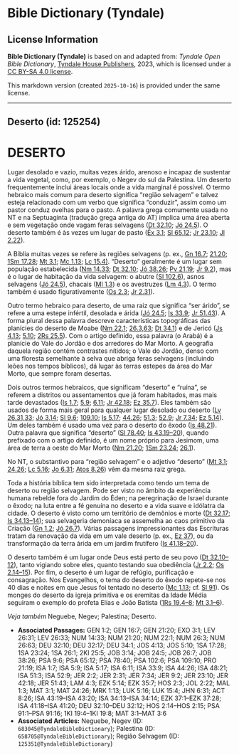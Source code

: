 # Bible Dictionary (Tyndale)

## License Information

**Bible Dictionary (Tyndale)** is based on and adapted from: _Tyndale Open Bible Dictionary_, [Tyndale House Publishers](https://tyndaleopenresources.com/), 2023, which is licensed under a [CC BY-SA 4.0 license](https://creativecommons.org/licenses/by-sa/4.0/legalcode.en).

This markdown version (created `2025-10-16`) is provided under the same license.



--------------------------------

## Deserto (id: 125254)

DESERTO
=======

Lugar desolado e vazio, muitas vezes árido, arenoso e incapaz de sustentar a vida vegetal, como, por exemplo, o Negev do sul da Palestina. Um deserto frequentemente inclui áreas locais onde a vida marginal é possível. O termo hebraico mais comum para deserto significa “região selvagem” e talvez esteja relacionado com um verbo que significa “conduzir”, assim como um pastor conduz ovelhas para o pasto. A palavra grega comumente usada no NT e na Septuaginta (tradução grega antiga do AT) implica uma área aberta e sem vegetação onde vagam feras selvagens ([Dt 32\.10](https://ref.ly/Deut32:10); [Jó 24\.5](https://ref.ly/Job24:5)). O deserto também é às vezes um lugar de pasto ([Êx 3\.1](https://ref.ly/Exod3:1); [Sl 65\.12](https://ref.ly/Ps65:12); [Jr 23\.10](https://ref.ly/Jer23:10); [Jl 2\.22](https://ref.ly/Joel2:22)).

A Bíblia muitas vezes se refere às regiões selvagens (p. ex., [Gn 16\.7](https://ref.ly/Gen16:7); [21\.20](https://ref.ly/Gen21:20); [1Sm 17\.28](https://ref.ly/1Sam17:28); [Mt 3\.1](https://ref.ly/Matt3:1); [Mc 1\.13](https://ref.ly/Mark1:13); [Lc 15\.4\)](https://ref.ly/Luke15:4). “Deserto” geralmente é um lugar sem população estabelecida ([Nm 14\.33](https://ref.ly/Num14:33); [Dt 32\.10](https://ref.ly/Deut32:10); [Jó 38\.26](https://ref.ly/Job38:26); [Pv 21\.19](https://ref.ly/Prov21:19); [Jr 9\.2](https://ref.ly/Jer9:2)), mas é o lugar de habitação da vida selvagem: o abutre ([Sl 102\.6](https://ref.ly/Ps102:6)), asnos selvagens ([Jó 24\.5](https://ref.ly/Job24:5)), chacais ([Ml 1\.3](https://ref.ly/Mal1:3)) e os avestruzes ([Lm 4\.3](https://ref.ly/Lam4:3)). O termo também é usado figurativamente ([Os 2\.3](https://ref.ly/Hos2:3); [Jr 2\.31](https://ref.ly/Jer2:31)).

Outro termo hebraico para deserto, de uma raiz que significa “ser árido”, se refere a uma estepe infértil, desolada e árida ([Jó 24\.5](https://ref.ly/Job24:5); [Is 33\.9](https://ref.ly/Isa33:9); [Jr 51\.43](https://ref.ly/Jer51:43)). A forma plural dessa palavra descreve características topográficas das planícies do deserto de Moabe ([Nm 22\.1](https://ref.ly/Num22:1); [26\.3,63](https://ref.ly/Num26:3); [Dt 34\.1](https://ref.ly/Deut34:1)) e de Jericó ([Js 4\.13](https://ref.ly/Josh4:13); [5\.10](https://ref.ly/Josh5:10); [2Rs 25\.5](https://ref.ly/2Kgs25:5)). Com o artigo definido, essa palavra (o Arabá) é a planície do Vale do Jordão e dos arredores do Mar Morto. A geografia daquela região contém contrastes nítidos; o Vale do Jordão, denso com uma floresta semelhante à selva que abriga feras selvagens (incluindo leões nos tempos bíblicos), dá lugar às terras estepes da área do Mar Morto, que sempre foram desertas.

Dois outros termos hebraicos, que significam “deserto” e “ruína”, se referem a distritos ou assentamentos que já foram habitados, mas mais tarde devastados ([Is 1\.7](https://ref.ly/Isa1:7); [5\.9](https://ref.ly/Isa5:9); [6\.11](https://ref.ly/Isa6:11); [Jr 42\.18](https://ref.ly/Jer42:18); [Ez 35\.7](https://ref.ly/Ezek35:7)). Eles também são usados de forma mais geral para qualquer lugar desolado ou deserto ([Lv 26\.31,33](https://ref.ly/Lev26:31); [Jó 3\.14](https://ref.ly/Job3:14); [Sl 9\.6](https://ref.ly/Ps9:6); [109\.10](https://ref.ly/Ps109:10); [Is 5\.17](https://ref.ly/Isa5:17); [44\.26](https://ref.ly/Isa44:26); [51\.3](https://ref.ly/Isa51:3); [52\.9](https://ref.ly/Isa52:9); [Jr 7\.34](https://ref.ly/Jer7:34); [Ez 5\.14](https://ref.ly/Ezek5:14)). Um deles também é usado uma vez para o deserto do êxodo ([Is 48\.21](https://ref.ly/Isa48:21)). Outra palavra que significa “deserto” ([Sl 78\.40](https://ref.ly/Ps78:40); [Is 43\.19–20](https://ref.ly/Isa43:19-Isa43:20)), quando prefixado com o artigo definido, é um nome próprio para Jesimom, uma área de terra a oeste do Mar Morto ([Nm 21\.20](https://ref.ly/Num21:20); [1Sm 23\.24](https://ref.ly/1Sam23:24); [26\.1](https://ref.ly/1Sam26:1)).

No NT, o substantivo para “região selvagem” e o adjetivo “deserto” ([Mt 3\.1](https://ref.ly/Matt3:1); [24\.26](https://ref.ly/Matt24:26); [Lc 5\.16](https://ref.ly/Luke5:16); [Jo 6\.31](https://ref.ly/John6:31); [Atos 8\.26](https://ref.ly/Acts8:26)) vêm da mesma raiz grega.

Toda a história bíblica tem sido interpretada como tendo um tema de deserto ou região selvagem. Pode ser visto no âmbito da experiência humana rebelde fora do Jardim do Éden; na peregrinação de Israel durante o êxodo; na luta entre a fé genuína no deserto e a vida suave e idólatra da cidade. O deserto é visto como um território de demônios e morte ([Dt 32\.17](https://ref.ly/Deut32:17); [Is 34\.13–14](https://ref.ly/Isa34:13-Isa34:14)); sua selvageria demoníaca se assemelha ao caos primitivo da Criação ([Gn 1\.2](https://ref.ly/Gen1:2); [Jó 26\.7](https://ref.ly/Job26:7)). Várias passagens impressionantes das Escrituras tratam da renovação da vida em um vale deserto (p. ex., [Ez 37](https://ref.ly/Ezek37:1-Ezek37:28)), ou da transformação da terra árida em um jardim frutífero ([Is 41\.18–20](https://ref.ly/Isa41:18-Isa41:20)).

O deserto também é um lugar onde Deus está perto de seu povo ([Dt 32\.10–12](https://ref.ly/Deut32:10-Deut32:12)), tanto vigiando sobre eles, quanto testando sua obediência ([Jr 2\.2](https://ref.ly/Jer2:2); [Os 2\.14–15](https://ref.ly/Hos2:14-Hos2:15)). Por fim, o deserto é um lugar de refúgio, purificação e consagração. Nos Evangelhos, o tema do deserto do êxodo repete\-se nos 40 dias e noites em que Jesus foi tentado no deserto ([Mc 1\.13](https://ref.ly/Mark1:13); cf. [Sl 91](https://ref.ly/Ps91:1-Ps91:16)). Os monges do deserto da igreja primitiva e os eremitas da Idade Média seguiram o exemplo do profeta Elias e João Batista ([1Rs 19\.4–8](https://ref.ly/1Kgs19:4-1Kgs19:8); [Mt 3\.1–6](https://ref.ly/Matt3:1-Matt3:6)).

*Veja também* Neguebe, Negev; Palestina; Deserto.

* **Associated Passages:** GEN 1:2; GEN 16:7; GEN 21:20; EXO 3:1; LEV 26:31; LEV 26:33; NUM 14:33; NUM 21:20; NUM 22:1; NUM 26:3; NUM 26:63; DEU 32:10; DEU 32:17; DEU 34:1; JOS 4:13; JOS 5:10; 1SA 17:28; 1SA 23:24; 1SA 26:1; 2KI 25:5; JOB 3:14; JOB 24:5; JOB 26:7; JOB 38:26; PSA 9:6; PSA 65:12; PSA 78:40; PSA 102:6; PSA 109:10; PRO 21:19; ISA 1:7; ISA 5:9; ISA 5:17; ISA 6:11; ISA 33:9; ISA 44:26; ISA 48:21; ISA 51:3; ISA 52:9; JER 2:2; JER 2:31; JER 7:34; JER 9:2; JER 23:10; JER 42:18; JER 51:43; LAM 4:3; EZK 5:14; EZK 35:7; HOS 2:3; JOL 2:22; MAL 1:3; MAT 3:1; MAT 24:26; MRK 1:13; LUK 5:16; LUK 15:4; JHN 6:31; ACT 8:26; ISA 43:19–ISA 43:20; ISA 34:13–ISA 34:14; EZK 37:1–EZK 37:28; ISA 41:18–ISA 41:20; DEU 32:10–DEU 32:12; HOS 2:14–HOS 2:15; PSA 91:1–PSA 91:16; 1KI 19:4–1KI 19:8; MAT 3:1–MAT 3:6
* **Associated Articles:** Neguebe, Negev (ID: `683045@TyndaleBibleDictionary`); Palestina (ID: `658705@TyndaleBibleDictionary`); Região Selvagem (ID: `125351@TyndaleBibleDictionary`)

